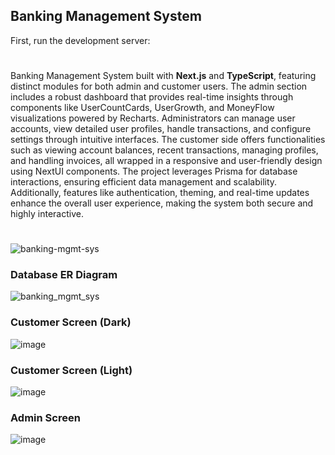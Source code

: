 ## Banking Management System

First, run the development server:

#
Banking Management System built with **Next.js** and **TypeScript**, featuring distinct modules for both admin and customer users. The admin section includes a robust dashboard that provides real-time insights through components like UserCountCards, UserGrowth, and MoneyFlow visualizations powered by Recharts. Administrators can manage user accounts, view detailed user profiles, handle transactions, and configure settings through intuitive interfaces. The customer side offers functionalities such as viewing account balances, recent transactions, managing profiles, and handling invoices, all wrapped in a responsive and user-friendly design using NextUI components. The project leverages Prisma for database interactions, ensuring efficient data management and scalability. Additionally, features like authentication, theming, and real-time updates enhance the overall user experience, making the system both secure and highly interactive.
#

![banking-mgmt-sys](https://github.com/user-attachments/assets/b68107f4-5d71-4005-b416-29b9ec56d7ce)

### Database ER Diagram

![banking_mgmt_sys](https://github.com/user-attachments/assets/7a081c51-85da-4534-a790-bdd2bdf3b1e2)

### Customer Screen (Dark)

![image](https://github.com/user-attachments/assets/8fb87299-e33e-4b87-b328-2b1c62bdb6b3)

### Customer Screen (Light)
![image](https://github.com/user-attachments/assets/d95aeb2a-c6ea-4a63-b2b1-ff0b2ca7f06a)

### Admin Screen

![image](https://github.com/user-attachments/assets/db6e8c50-1d68-40e2-99b8-b9f7f2799209)


